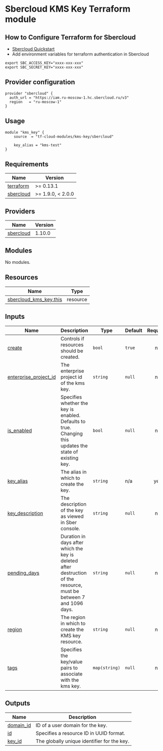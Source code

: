 # Sbercloud KMS Key Terraform module

## How to Configure Terraform for Sbercloud

- [Sbercloud Quickstart](https://cloud.ru/ru/docs/terraform/ug/topics/quickstart.html)
- Add environment variables for terraform authentication in Sbercloud

```
export SBC_ACCESS_KEY="xxxx-xxx-xxx"
export SBC_SECRET_KEY="xxxx-xxx-xxx"
```

## Provider configuration
```hcl
provider "sbercloud" {
  auth_url = "https://iam.ru-moscow-1.hc.sbercloud.ru/v3"
  region   = "ru-moscow-1"
}
```

## Usage
```hcl
module "kms_key" {
    source  = "tf-cloud-modules/kms-key/sbercloud"

    key_alias = "kms-test"
}
```

<!-- BEGIN_TF_DOCS -->
## Requirements

| Name | Version |
|------|---------|
| <a name="requirement_terraform"></a> [terraform](#requirement\_terraform) | >= 0.13.1 |
| <a name="requirement_sbercloud"></a> [sbercloud](#requirement\_sbercloud) | >= 1.9.0, < 2.0.0 |

## Providers

| Name | Version |
|------|---------|
| <a name="provider_sbercloud"></a> [sbercloud](#provider\_sbercloud) | 1.10.0 |

## Modules

No modules.

## Resources

| Name | Type |
|------|------|
| [sbercloud_kms_key.this](https://registry.terraform.io/providers/sbercloud-terraform/sbercloud/latest/docs/resources/kms_key) | resource |

## Inputs

| Name | Description | Type | Default | Required |
|------|-------------|------|---------|:--------:|
| <a name="input_create"></a> [create](#input\_create) | Controls if resources should be created. | `bool` | `true` | no |
| <a name="input_enterprise_project_id"></a> [enterprise\_project\_id](#input\_enterprise\_project\_id) | The enterprise project id of the kms key. | `string` | `null` | no |
| <a name="input_is_enabled"></a> [is\_enabled](#input\_is\_enabled) | Specifies whether the key is enabled. Defaults to true. Changing this updates the state of existing key. | `bool` | `null` | no |
| <a name="input_key_alias"></a> [key\_alias](#input\_key\_alias) | The alias in which to create the key. | `string` | n/a | yes |
| <a name="input_key_description"></a> [key\_description](#input\_key\_description) | The description of the key as viewed in Sber console. | `string` | `null` | no |
| <a name="input_pending_days"></a> [pending\_days](#input\_pending\_days) | Duration in days after which the key is deleted after destruction of the resource, must be between 7 and 1096 days. | `string` | `null` | no |
| <a name="input_region"></a> [region](#input\_region) | The region in which to create the KMS key resource. | `string` | `null` | no |
| <a name="input_tags"></a> [tags](#input\_tags) | Specifies the key/value pairs to associate with the kms key. | `map(string)` | `null` | no |

## Outputs

| Name | Description |
|------|-------------|
| <a name="output_domain_id"></a> [domain\_id](#output\_domain\_id) | ID of a user domain for the key. |
| <a name="output_id"></a> [id](#output\_id) | Specifies a resource ID in UUID format. |
| <a name="output_key_id"></a> [key\_id](#output\_key\_id) | The globally unique identifier for the key. |
<!-- END_TF_DOCS -->